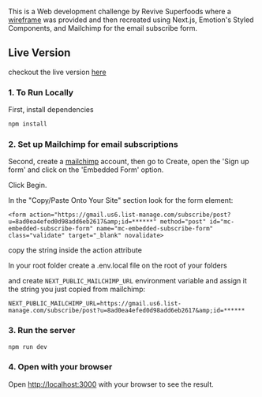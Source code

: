 This is a Web development challenge by Revive Superfoods where a [wireframe](https://www.figma.com/file/TgoWK7cqR67b1XczeRqYZZ/WEB-DEV-TEST?node-id=1307%3A1076) was provided and then recreated using Next.js, Emotion's Styled Components, and Mailchimp for the email subscribe form.
## Live Version
checkout the live version [here](https://revive-web-dev-test.vercel.app/)
### 1. To Run Locally

First, install dependencies
```bash
npm install
```

### 2. Set up Mailchimp for email subscriptions
Second, create a [mailchimp](https://www.mailchimp.com) account, then go to Create, open the  'Sign up form' and click on the 'Embedded Form' option. 

Click Begin.

In the "Copy/Paste Onto Your Site" section look for the form element:
```
<form action="https://gmail.us6.list-manage.com/subscribe/post?u=8ad0ea4efed0d98add6eb2617&amp;id=******" method="post" id="mc-embedded-subscribe-form" name="mc-embedded-subscribe-form" class="validate" target="_blank" novalidate>
```
copy the string inside the action attribute

In your root folder create a .env.local file on the root of your folders

and create ```NEXT_PUBLIC_MAILCHIMP_URL``` environment variable and assign it the string you just copied from mailchimp:

```
NEXT_PUBLIC_MAILCHIMP_URL=https://gmail.us6.list-manage.com/subscribe/post?u=8ad0ea4efed0d98add6eb2617&amp;id=******
```

### 3. Run the server

```bash
npm run dev
```

### 4. Open with your browser
Open [http://localhost:3000](http://localhost:3000) with your browser to see the result.

